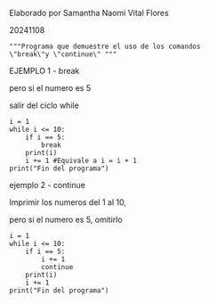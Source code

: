 Elaborado por Samantha Naomi Vital Flores

20241108
```
"""Programa que demuestre el uso de los comandos
\"break\"y \"continue\" """
```

EJEMPLO 1 - break

pero si el numero es 5

salir del ciclo while
```
i = 1
while i <= 10:
    if i == 5:
        break
    print(i)
    i += 1 #Equivale a i = i + 1
print("Fin del programa")
```
ejemplo 2 - continue

Imprimir los numeros del 1 al 10,

pero si el numero es 5, omitirlo
```
i = 1
while i <= 10:
    if i == 5:
        i += 1
        continue
    print(i)
    i += 1
print("Fin del programa")
```
